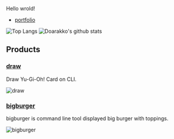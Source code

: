 Hello wrold!

- [portfolio](https://doarakko.github.io/)

![Top Langs](https://github-readme-stats.vercel.app/api/top-langs/?username=Doarakko&hide=html)
![Doarakko's github stats](https://github-readme-stats.vercel.app/api?username=Doarakko&show_icons=true&count_private=true&line_height=40)

## Products

### [draw](https://github.com/Doarakko/draw)

Draw Yu-Gi-Oh! Card on CLI.

![draw](https://github.com/Doarakko/draw/raw/master/sample.gif)

### [bigburger](https://github.com/Doarakko/bigburger)
 
bigburger is command line tool displayed big burger with toppings.

![bigburger](https://github.com/Doarakko/bigburger/raw/master/sample.gif)
